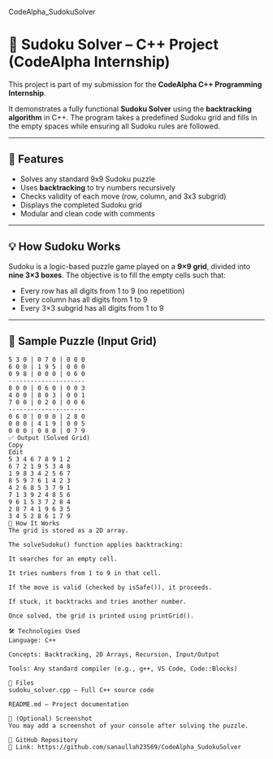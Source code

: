 
CodeAlpha_SudokuSolver

# 🔢 Sudoku Solver – C++ Project (CodeAlpha Internship)

This project is part of my submission for the **CodeAlpha C++ Programming Internship**.

It demonstrates a fully functional **Sudoku Solver** using the **backtracking algorithm** in C++. The program takes a predefined Sudoku grid and fills in the empty spaces while ensuring all Sudoku rules are followed.

---

## 🎯 Features

- Solves any standard 9x9 Sudoku puzzle
- Uses **backtracking** to try numbers recursively
- Checks validity of each move (row, column, and 3x3 subgrid)
- Displays the completed Sudoku grid
- Modular and clean code with comments

---

## 💡 How Sudoku Works

Sudoku is a logic-based puzzle game played on a **9×9 grid**, divided into **nine 3×3 boxes**. The objective is to fill the empty cells such that:

- Every row has all digits from 1 to 9 (no repetition)
- Every column has all digits from 1 to 9
- Every 3×3 subgrid has all digits from 1 to 9

---

## 🧮 Sample Puzzle (Input Grid)

```text
5 3 0 | 0 7 0 | 0 0 0
6 0 0 | 1 9 5 | 0 0 0
0 9 8 | 0 0 0 | 0 6 0
---------------------
8 0 0 | 0 6 0 | 0 0 3
4 0 0 | 8 0 3 | 0 0 1
7 0 0 | 0 2 0 | 0 0 6
---------------------
0 6 0 | 0 0 0 | 2 8 0
0 0 0 | 4 1 9 | 0 0 5
0 0 0 | 0 8 0 | 0 7 9
✅ Output (Solved Grid)
Copy
Edit
5 3 4 6 7 8 9 1 2
6 7 2 1 9 5 3 4 8
1 9 8 3 4 2 5 6 7
8 5 9 7 6 1 4 2 3
4 2 6 8 5 3 7 9 1
7 1 3 9 2 4 8 5 6
9 6 1 5 3 7 2 8 4
2 8 7 4 1 9 6 3 5
3 4 5 2 8 6 1 7 9
🧠 How It Works
The grid is stored as a 2D array.

The solveSudoku() function applies backtracking:

It searches for an empty cell.

It tries numbers from 1 to 9 in that cell.

If the move is valid (checked by isSafe()), it proceeds.

If stuck, it backtracks and tries another number.

Once solved, the grid is printed using printGrid().

🛠️ Technologies Used
Language: C++

Concepts: Backtracking, 2D Arrays, Recursion, Input/Output

Tools: Any standard compiler (e.g., g++, VS Code, Code::Blocks)

📂 Files
sudoku_solver.cpp — Full C++ source code

README.md — Project documentation

📸 (Optional) Screenshot
You may add a screenshot of your console after solving the puzzle.

🔗 GitHub Repository
📌 Link: https://github.com/sanaullah23569/CodeAlpha_SudokuSolver
